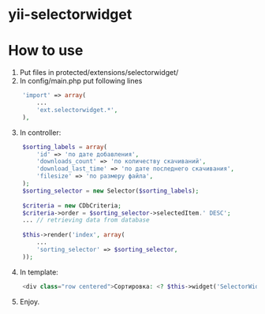 yii-selectorwidget
==================

How to use
==================
1. Put files in protected/extensions/selectorwidget/
2. In config/main.php put following lines
```php
	'import' => array(
		...
		'ext.selectorwidget.*',
	),
```

3. In controller:
```php
	$sorting_labels = array(
		'id' => 'по дате добавления',
		'downloads_count' => 'по количеству скачиваний',
		'download_last_time' => 'по дате последнего скачивания',
		'filesize' => 'по размеру файла',
	);
	$sorting_selector = new Selector($sorting_labels);
	
	$criteria = new CDbCriteria;
	$criteria->order = $sorting_selector->selectedItem.' DESC';
	... // retrieving data from database
	
	$this->render('index', array(
		...
		'sorting_selector' => $sorting_selector,
	));
```

4. In template:
```php
	<div class="row centered">Сортировка: <? $this->widget('SelectorWidget', array('selector' => $sorting_selector)) ?></div>	
```

5. Enjoy.
